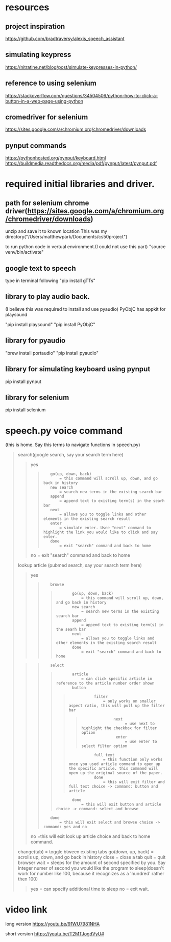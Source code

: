 # resources

## project inspiration
https://github.com/bradtraversy/alexis_speech_assistant

## simulating keypress 
https://nitratine.net/blog/post/simulate-keypresses-in-python/

## reference to using selenium
https://stackoverflow.com/questions/34504506/python-how-to-click-a-button-in-a-web-page-using-python


## cromedriver for selenium
https://sites.google.com/a/chromium.org/chromedriver/downloads

## pynput commands
https://pythonhosted.org/pynput/keyboard.html
https://buildmedia.readthedocs.org/media/pdf/pynput/latest/pynput.pdf


# required initial libraries and driver.


## path for selenium chrome driver(https://sites.google.com/a/chromium.org/chromedriver/downloads)
unzip and save it to known location
This was my directory("/Users/matthewpark/Documents/cs50project")


to run python code in vertual environment.(I could not use this part)
"source venv/bin/activate"


## google text to speech 
type in terminal following
"pip install gTTs"

## library to play audio back. 
(I believe this was required to install and use pyaudio)
PyObjC has appkit for playsound

"pip install playsound"
"pip install PyObjC"

## library for pyaudio

"brew install portaudio"
"pip install pyaudio"


## library for simulating keyboard using pynput

pip install pynput

## library for selenium

pip install selenium



# speech.py voice command

(this is home. Say this terms to navigate functions in speech.py)

>search(google search, say your search term here)
>>    yes
>>>        go(up, down, back)
>>>            = this command will scroll up, down, and go back in history
>>>        new search
>>>            = search new terms in the existing search bar
>>>        append
>>>            = append text to existing term(s) in the searh bar
>>>        next
>>>            = allows you to toggle links and other elements in the existing search result
>>>        enter
>>>            = simulate enter. Usee "next" command to highlight the link you would like to click and say enter.
>>>        done
>>>            = exit "search" command and back to home 
>>    no
>>        = exit "search" command and back to home
>    
>lookup article (pubmed search, say your search term here)
>>    yes
>>>        browse
>>>>            go(up, down, back)
>>>>                = this command will scroll up, down, and go back in history
>>>>            new search
>>>>                = search new terms in the existing search bar
>>>>            append
>>>>                = append text to existing term(s) in the searh bar
>>>>            next
>>>>                = allows you to toggle links and other elements in the existing search result
>>>>            done
>>>>                = exit "search" command and back to home
>
>>>        select
>>>>            article
>>>>                = can click specific article in reference to the article number order shown
>>>>            button
>>>>>                filter
>>>>>                    = only works on smaller aspect ratio, this will pull up the filter bar
>>>>>>                   next
>>>>>>                        = use next to highlight the checkbox for filter option
>>>>>>                    enter
>>>>>>                        = use enter to select filter option
>>>>>                full text
>>>>>                    = this function only works once you used article command to open up the specific article. this command will open up the original source of the paper.
>>>>>                done
>>>>>                    = this will exit filter and full text choice -> command: button and article
>>>>            done
>>>>                = this will exit button and article choice -> command: select and browse
>>>        done
>>>            = this will exit select and browse choice -> command: yes and no
>>    no
>>        =this will exit look up article choice and back to home command.
>
>change(tab)
>    = toggle btween existing tabs
>go(down, up, back) 
>    = scrolls up, down, and go back in history
>close
>    = close a tab
>quit
>    = quit browser
>wait
>    = sleeps for the amount of second specified by you. Say integer numer of second you would like the program to sleep(doesn't work for number like 100, because it recognizes as a 'hundred' rather then 100)
>>    yes
>>        = can specify additional time to sleep
>>    no
>>        = exit wait.



# video link

long version
https://youtu.be/91WU7981NHA

short version
https://youtu.be/T2MTJogdVyU# 
